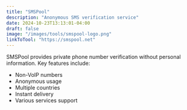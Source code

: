 ```yaml
---
title: "SMSPool"
description: "Anonymous SMS verification service"
date: 2024-10-23T13:13:01-04:00
draft: false
image: "/images/tools/smspool-logo.png"
linkToTool: "https://smspool.net"
---
```

SMSPool provides private phone number verification without personal information. Key features include:
- Non-VoIP numbers
- Anonymous usage
- Multiple countries
- Instant delivery
- Various services support
